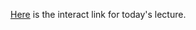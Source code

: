 [Here](http://datahub.berkeley.edu/user-redirect/interact?account=ds-modules&repo=ER-190C&branch=master&path=lecture/Lecture%209%20Sept%2020
) is the interact link for today's lecture.